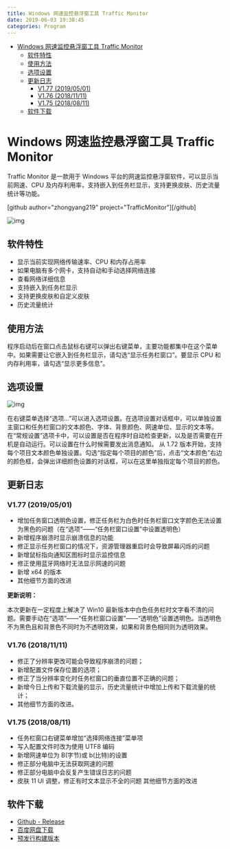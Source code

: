 ```yaml
---
title: Windows 网速监控悬浮窗工具 Traffic Monitor
date: 2019-06-03 19:38:45
categories: Program
---
```


<!-- more -->

<!-- TOC -->

- [Windows 网速监控悬浮窗工具 Traffic Monitor](#windows-网速监控悬浮窗工具-traffic-monitor)
  - [软件特性](#软件特性)
  - [使用方法](#使用方法)
  - [选项设置](#选项设置)
  - [更新日志](#更新日志)
    - [V1.77 (2019/05/01)](#v177-20190501)
    - [V1.76 (2018/11/11)](#v176-20181111)
    - [V1.75 (2018/08/11)](#v175-20180811)
  - [软件下载](#软件下载)

<!-- /TOC -->

<a id="markdown-windows-网速监控悬浮窗工具-traffic-monitor" name="windows-网速监控悬浮窗工具-traffic-monitor"></a>

# Windows 网速监控悬浮窗工具 Traffic Monitor

Traffic Monitor 是一款用于 Windows 平台的网速监控悬浮窗软件，可以显示当前网速、CPU 及内存利用率，支持嵌入到任务栏显示，支持更换皮肤、历史流量统计等功能。

[github author="zhongyang219" project="TrafficMonitor"][/github]

![img](https://cdn.jsdelivr.net/gh/zhongyang219/TrafficMonitor/Screenshots/main.png)

<a id="markdown-软件特性" name="软件特性"></a>

## 软件特性

- 显示当前实现网络传输速率、CPU 和内存占用率
- 如果电脑有多个网卡，支持自动和手动选择网络连接
- 查看网络详细信息
- 支持嵌入到任务栏显示
- 支持更换皮肤和自定义皮肤
- 历史流量统计

<a id="markdown-使用方法" name="使用方法"></a>

## 使用方法

程序启动后在窗口点击鼠标右键可以弹出右键菜单，主要功能都集中在这个菜单中。如果需要让它嵌入到任务栏显示，请勾选“显示任务栏窗口”。要显示 CPU 和内存利用率，请勾选“显示更多信息”。

<a id="markdown-选项设置" name="选项设置"></a>

## 选项设置

![img](https://cdn.jsdelivr.net/gh/zhongyang219/TrafficMonitor/Screenshots/option.png)

在右键菜单选择“选项...”可以进入选项设置。在选项设置对话框中，可以单独设置主窗口和任务栏窗口的文本颜色、字体、背景颜色、网速单位、显示的文本等。
在“常规设置”选项卡中，可以设置是否在程序时自动检查更新，以及是否需要在开机是自动运行。可以设置在什么时候需要发出消息通知。
从 1.72 版本开始，支持每个项目文本颜色单独设置。勾选“指定每个项目的颜色”后，点击“文本颜色”右边的颜色框，会弹出详细颜色设置的对话框，可以在这里单独指定每个项目的颜色。

<a id="markdown-更新日志" name="更新日志"></a>

## 更新日志

<a id="markdown-v177-20190501" name="v177-20190501"></a>

### V1.77 (2019/05/01)

- 增加任务窗口透明色设置，修正任务栏为白色时任务栏窗口文字颜色无法设置为黑色的问题（在“选项”——“任务栏窗口设置”中设置透明色）
- 新增程序崩溃时显示崩溃信息的功能
- 修正显示任务栏窗口的情况下，资源管理器重启时会导致屏幕闪烁的问题
- 新增鼠标指向通知区图标时显示监控信息
- 修正使用蓝牙网络时无法显示网速的问题
- 新增 x64 的版本
- 其他细节方面的改进

**更新说明：**

本次更新在一定程度上解决了 Win10 最新版本中白色任务栏时文字看不清的问题。需要手动在“选项”——“任务栏窗口设置”——“透明色”设置透明色。当透明色不为黑色且和背景色不同时为不透明效果，如果和背景色相同则为透明效果。

<a id="markdown-v176-20181111" name="v176-20181111"></a>

### V1.76 (2018/11/11)

- 修正了分辨率更改可能会导致程序崩溃的问题；
- 新增配置文件保存位置的选项；
- 修正了当分辨率变化时任务栏窗口的垂直位置不正确的问题；
- 新增今日上传和下载流量的显示，历史流量统计中增加上传和下载流量的统计；
- 其他细节方面的改进。

<a id="markdown-v175-20180811" name="v175-20180811"></a>

### V1.75 (2018/08/11)

- 任务栏窗口右键菜单增加“选择网络连接”菜单项
- 写入配置文件时改为使用 UTF8 编码
- 新增网速单位为 B(字节)或 b(比特)的设置
- 修正部分电脑中无法获取网速的问题
- 修正部分电脑中会反复产生错误日志的问题
- 皮肤 11 UI 调整，修正有时文本显示不全的问题 其他细节方面的改进

<a id="markdown-软件下载" name="软件下载"></a>

## 软件下载

- [Github - Release](https://github.com/zhongyang219/TrafficMonitor/releases)
- [百度网盘下载](https://pan.baidu.com/s/1c1LkPQ4)
- [预发行构建版本](https://github.com/zhongyang219/TrafficMonitor/actions?query=workflow:%22Release+CI%22)

